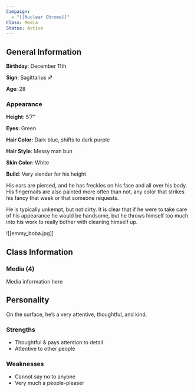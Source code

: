 ```yaml
---
Campaign:
  - "[[Nuclear Chrome]]"
Class: Media
Status: Active
---
```

## General Information
**Birthday**: December 11th

**Sign**: Sagittarius ♐

**Age**: 28
### Appearance
**Height**: 5’7”

**Eyes**: Green

**Hair Color:** Dark blue, shifts to dark purple

**Hair Style**: Messy man bun

**Skin Color**: White

**Build**: Very slender for his height

His ears are pierced, and he has freckles on his face and all over his body. His fingernails are also painted more often than not, any color that strikes his fancy that week or that someone requests.

He is typically unkempt, but not dirty. It is clear that if he were to take care of his appearance he would be handsome, but he throws himself too much into his work to really bother with cleaning himself up.

![[emmy_boba.jpg]]
## Class Information
### Media (4)
Media information here

## Personality

On the surface, he’s a very attentive, thoughtful, and kind.

### Strengths

- Thoughtful & pays attention to detail
- Attentive to other people

### Weaknesses

- Cannot say no to anyone
- Very much a people-pleaser